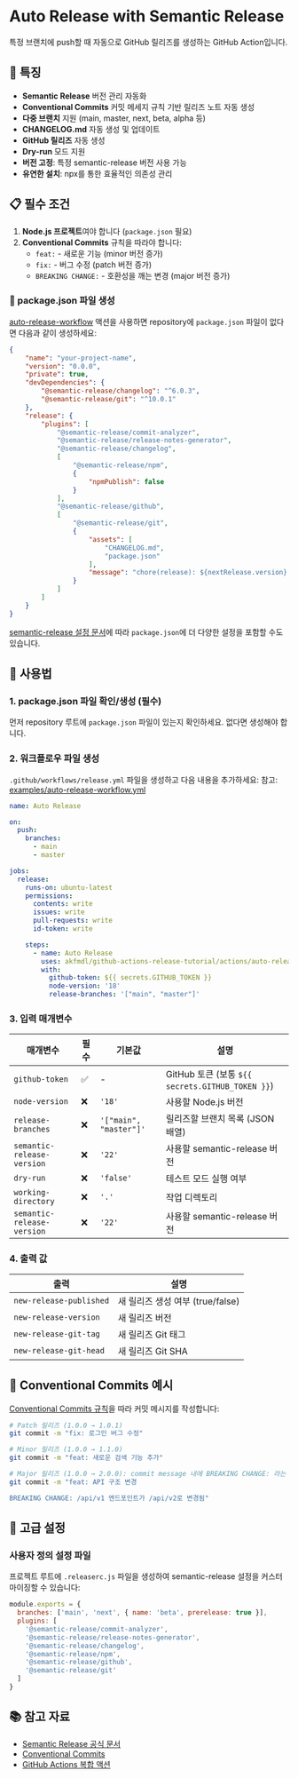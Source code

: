 # Auto Release with Semantic Release

특정 브랜치에 push할 때 자동으로 GitHub 릴리즈를 생성하는 GitHub Action입니다.

## 🚀 특징

- **Semantic Release** 버전 관리 자동화
- **Conventional Commits** 커밋 메세지 규칙 기반 릴리즈 노트 자동 생성
- **다중 브랜치** 지원 (main, master, next, beta, alpha 등)
- **CHANGELOG.md** 자동 생성 및 업데이트
- **GitHub 릴리즈** 자동 생성
- **Dry-run** 모드 지원
- **버전 고정**: 특정 semantic-release 버전 사용 가능
- **유연한 설치**: npx를 통한 효율적인 의존성 관리

## 📋 필수 조건

1. **Node.js 프로젝트**여야 합니다 (`package.json` 필요)
2. **Conventional Commits** 규칙을 따라야 합니다:
   - `feat:` - 새로운 기능 (minor 버전 증가)
   - `fix:` - 버그 수정 (patch 버전 증가)
   - `BREAKING CHANGE:` - 호환성을 깨는 변경 (major 버전 증가)

### 📝 package.json 파일 생성

[auto-release-workflow](actions/auto-release) 액션을 사용하면 repository에 `package.json` 파일이 없다면 다음과 같이 생성하세요:

```json
{
    "name": "your-project-name",
    "version": "0.0.0",
    "private": true,
    "devDependencies": {
        "@semantic-release/changelog": "^6.0.3",
        "@semantic-release/git": "^10.0.1"
    },
    "release": {
        "plugins": [
            "@semantic-release/commit-analyzer",
            "@semantic-release/release-notes-generator",
            "@semantic-release/changelog",
            [
                "@semantic-release/npm",
                {
                    "npmPublish": false
                }
            ],
            "@semantic-release/github",
            [
                "@semantic-release/git",
                {
                    "assets": [
                        "CHANGELOG.md",
                        "package.json"
                    ],
                    "message": "chore(release): ${nextRelease.version} [skip ci]\n\n${nextRelease.notes}"
                }
            ]
        ]
    }
}

```

[semantic-release 설정 문서](https://semantic-release.gitbook.io/semantic-release/usage/configuration)에 따라 `package.json`에 더 다양한 설정을 포함할 수도 있습니다.


## 🔧 사용법

### 1. package.json 파일 확인/생성 (필수)

먼저 repository 루트에 `package.json` 파일이 있는지 확인하세요. 없다면 생성해야 합니다.

### 2. 워크플로우 파일 생성

`.github/workflows/release.yml` 파일을 생성하고 다음 내용을 추가하세요:
참고: [examples/auto-release-workflow.yml](../examples/auto-release-workflow.yml)

```yaml
name: Auto Release

on:
  push:
    branches:
      - main
      - master

jobs:
  release:
    runs-on: ubuntu-latest
    permissions:
      contents: write
      issues: write
      pull-requests: write
      id-token: write

    steps:
      - name: Auto Release
        uses: akfmdl/github-actions-release-tutorial/actions/auto-release@main
        with:
          github-token: ${{ secrets.GITHUB_TOKEN }}
          node-version: '18'
          release-branches: '["main", "master"]'
```

### 3. 입력 매개변수

| 매개변수 | 필수 | 기본값 | 설명 |
|---------|------|-------|------|
| `github-token` | ✅ | - | GitHub 토큰 (보통 `${{ secrets.GITHUB_TOKEN }}`) |
| `node-version` | ❌ | `'18'` | 사용할 Node.js 버전 |
| `release-branches` | ❌ | `'["main", "master"]'` | 릴리즈할 브랜치 목록 (JSON 배열) |
| `semantic-release-version` | ❌ | `'22'` | 사용할 semantic-release 버전 |
| `dry-run` | ❌ | `'false'` | 테스트 모드 실행 여부 |
| `working-directory` | ❌ | `'.'` | 작업 디렉토리 |
| `semantic-release-version` | ❌ | `'22'` | 사용할 semantic-release 버전 |

### 4. 출력 값

| 출력 | 설명 |
|------|------|
| `new-release-published` | 새 릴리즈 생성 여부 (true/false) |
| `new-release-version` | 새 릴리즈 버전 |
| `new-release-git-tag` | 새 릴리즈 Git 태그 |
| `new-release-git-head` | 새 릴리즈 Git SHA |

## 📝 Conventional Commits 예시
[Conventional Commits 규칙](https://www.conventionalcommits.org/)을 따라 커밋 메시지를 작성합니다:

```bash
# Patch 릴리즈 (1.0.0 → 1.0.1)
git commit -m "fix: 로그인 버그 수정"

# Minor 릴리즈 (1.0.0 → 1.1.0)
git commit -m "feat: 새로운 검색 기능 추가"

# Major 릴리즈 (1.0.0 → 2.0.0): commit message 내에 BREAKING CHANGE: 라는 footer가 포함되어 있으면 적용됨
git commit -m "feat: API 구조 변경

BREAKING CHANGE: /api/v1 엔드포인트가 /api/v2로 변경됨"
```

## 🔧 고급 설정

### 사용자 정의 설정 파일

프로젝트 루트에 `.releaserc.js` 파일을 생성하여 semantic-release 설정을 커스터마이징할 수 있습니다:

```javascript
module.exports = {
  branches: ['main', 'next', { name: 'beta', prerelease: true }],
  plugins: [
    '@semantic-release/commit-analyzer',
    '@semantic-release/release-notes-generator',
    '@semantic-release/changelog',
    '@semantic-release/npm',
    '@semantic-release/github',
    '@semantic-release/git'
  ]
}
```

## 📚 참고 자료

- [Semantic Release 공식 문서](https://semantic-release.gitbook.io/semantic-release)
- [Conventional Commits](https://www.conventionalcommits.org/)
- [GitHub Actions 복합 액션](https://docs.github.com/en/actions/creating-actions/creating-a-composite-action)
